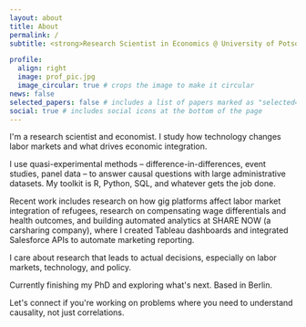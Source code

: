 ```yaml
---
layout: about
title: About
permalink: /
subtitle: <strong>Research Scientist in Economics @ University of Potsdam</strong>.

profile:
  align: right
  image: prof_pic.jpg
  image_circular: true # crops the image to make it circular
news: false
selected_papers: false # includes a list of papers marked as "selected={true}"
social: true # includes social icons at the bottom of the page
---
```

I'm a research scientist and economist. I study how technology changes labor markets and what drives economic integration.

I use quasi-experimental methods – difference-in-differences, event studies, panel data – to answer causal questions with large administrative datasets. My toolkit is R, Python, SQL, and whatever gets the job done.

Recent work includes research on how gig platforms affect labor market integration of refugees, research on compensating wage differentials and health outcomes, and building automated analytics at SHARE NOW (a carsharing company), where I created Tableau dashboards and integrated Salesforce APIs to automate marketing reporting.

I care about research that leads to actual decisions, especially on labor markets, technology, and policy.

Currently finishing my PhD and exploring what's next. Based in Berlin.

Let's connect if you're working on problems where you need to understand causality, not just correlations.
